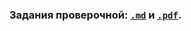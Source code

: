 ### Задания проверочной: [`.md`](https://github.com/KatiaKozlova/files/blob/main/57-10/test/tasks.md) и [`.pdf`](https://github.com/KatiaKozlova/files/blob/main/57-10/test/tasks.pdf).

